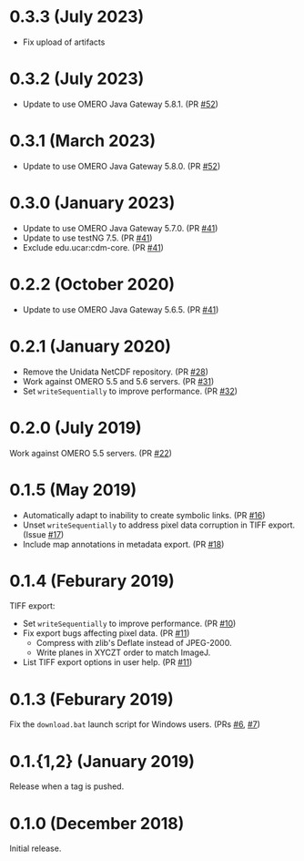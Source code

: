 # 0.3.3 (July 2023)

- Fix upload of artifacts

# 0.3.2 (July 2023)

- Update to use OMERO Java Gateway 5.8.1. (PR [\#52](https://github.com/ome/omero-downloader/pull/53))

# 0.3.1 (March 2023)

- Update to use OMERO Java Gateway 5.8.0. (PR [\#52](https://github.com/ome/omero-downloader/pull/52))

# 0.3.0 (January 2023)

- Update to use OMERO Java Gateway 5.7.0. (PR [\#41](https://github.com/ome/omero-downloader/pull/49))
- Update to use testNG 7.5. (PR [\#41](https://github.com/ome/omero-downloader/pull/49))
- Exclude edu.ucar:cdm-core. (PR [\#41](https://github.com/ome/omero-downloader/pull/49))


# 0.2.2 (October 2020)

- Update to use OMERO Java Gateway 5.6.5. (PR [\#41](https://github.com/ome/omero-downloader/pull/41))

# 0.2.1 (January 2020)

- Remove the Unidata NetCDF repository. (PR [\#28](https://github.com/ome/omero-downloader/pull/28))
- Work against OMERO 5.5 and 5.6 servers. (PR [\#31](https://github.com/ome/omero-downloader/pull/31))
- Set `writeSequentially` to improve performance. (PR [\#32](https://github.com/ome/omero-downloader/pull/32))

# 0.2.0 (July 2019)

Work against OMERO 5.5 servers.
(PR [\#22](https://github.com/ome/omero-downloader/pull/22))


# 0.1.5 (May 2019)

- Automatically adapt to inability to create symbolic links.
  (PR [\#16](https://github.com/ome/omero-downloader/pull/16))
- Unset `writeSequentially` to address pixel data corruption in TIFF
  export. (Issue
  [\#17](https://github.com/ome/omero-downloader/issues/17))
- Include map annotations in metadata export.
  (PR [\#18](https://github.com/ome/omero-downloader/pull/18))


# 0.1.4 (Feburary 2019)

TIFF export:

- Set `writeSequentially` to improve performance.
  (PR [\#10](https://github.com/ome/omero-downloader/pull/10))
- Fix export bugs affecting pixel data.
  (PR [\#11](https://github.com/ome/omero-downloader/pull/11))
    - Compress with zlib's Deflate instead of JPEG-2000.
    - Write planes in XYCZT order to match ImageJ.
- List TIFF export options in user help.
  (PR [\#11](https://github.com/ome/omero-downloader/pull/11))


# 0.1.3 (Feburary 2019)

Fix the `download.bat` launch script for Windows users.
(PRs [\#6](https://github.com/ome/omero-downloader/pull/6),
[\#7](https://github.com/ome/omero-downloader/pull/7))


# 0.1.{1,2} (January 2019)

Release when a tag is pushed.


# 0.1.0 (December 2018)

Initial release.
